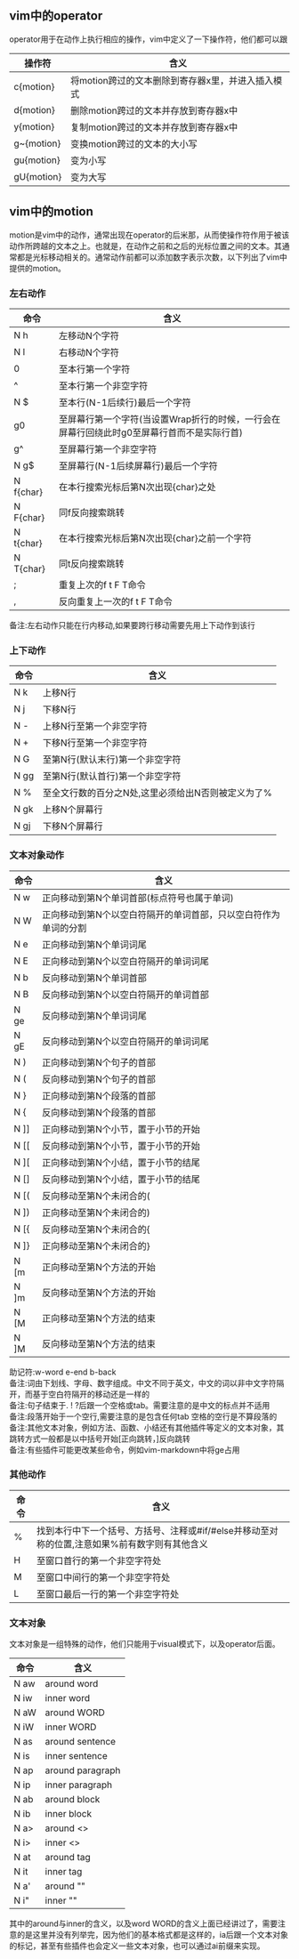 ## vim中的operator

operator用于在动作上执行相应的操作，vim中定义了一下操作符，他们都可以跟

| 操作符     | 含义                                              |
|------------|---------------------------------------------------|
| c{motion}  | 将motion跨过的文本删除到寄存器x里，并进入插入模式 |
| d{motion}  | 删除motion跨过的文本并存放到寄存器x中             |
| y{motion}  | 复制motion跨过的文本并存放到寄存器x中             |
| g~{motion} | 变换motion跨过的文本的大小写                      |
| gu{motion} | 变为小写                                          |
| gU{motion} | 变为大写                                          |

## vim中的motion
motion是vim中的动作，通常出现在operator的后米那，从而使操作符作用于被该动作所跨越的文本之上。也就是，在动作之前和之后的光标位置之间的文本。其通常都是光标移动相关的。通常动作前都可以添加数字表示次数，以下列出了vim中提供的motion。

### 左右动作

| 命令      | 含义                                                                                       |
|-----------|--------------------------------------------------------------------------------------------|
| N h       | 左移动N个字符                                                                              |
| N l       | 右移动N个字符                                                                              |
| 0         | 至本行第一个字符                                                                           |
| ^         | 至本行第一个非空字符                                                                       |
| N $       | 至本行(N-1后续行)最后一个字符                                                              |
| g0        | 至屏幕行第一个字符(当设置Wrap折行的时候，一行会在屏幕行回绕此时g0至屏幕行首而不是实际行首) |
| g^        | 至屏幕行第一个非空字符                                                                     |
| N g$      | 至屏幕行(N-1后续屏幕行)最后一个字符                                                        |
| N f{char} | 在本行搜索光标后第N次出现{char}之处                                                        |
| N F{char} | 同f反向搜索跳转                                                                            |
| N t{char} | 在本行搜索光标后第N次出现{char}之前一个字符                                                |
| N T{char} | 同t反向搜索跳转                                                                            |
| ;         | 重复上次的f t F T命令                                                                      |
| ,         | 反向重复上一次的f t F T命令                                                                |

备注:左右动作只能在行内移动,如果要跨行移动需要先用上下动作到该行



### 上下动作

| 命令 | 含义                                               |
|------|----------------------------------------------------|
| N k  | 上移N行                                            |
| N j  | 下移N行                                            |
| N -  | 上移N行至第一个非空字符                            |
| N +  | 下移N行至第一个非空字符                            |
| N G  | 至第N行(默认末行)第一个非空字符                    |
| N gg | 至第N行(默认首行)第一个非空字符                    |
| N %  | 至全文行数的百分之N处,这里必须给出N否则被定义为了% |
| N gk | 上移N个屏幕行                                      |
| N gj | 下移N个屏幕行                                      |



### 文本对象动作

| 命令  | 含义                                                            |
|-------|-----------------------------------------------------------------|
| N w   | 正向移动到第N个单词首部(标点符号也属于单词)                     |
| N W   | 正向移动到第N个以空白符隔开的单词首部，只以空白符作为单词的分割 |
| N e   | 正向移动到第N个单词词尾                                         |
| N E   | 正向移动到第N个以空白符隔开的单词词尾                           |
| N b   | 反向移动到第N个单词首部                                         |
| N B   | 反向移动到第N个以空白符隔开的单词首部                           |
| N ge  | 反向移动到第N个单词词尾                                         |
| N gE  | 反向移动到第N个以空白符隔开的单词词尾                           |
| N )   | 正向移动到第N个句子的首部                                       |
| N (   | 反向移动到第N个句子的首部                                       |
| N }   | 正向移动到第N个段落的首部                                       |
| N {   | 反向移动到第N个段落的首部                                       |
| N ]]  | 正向移动到第N个小节，置于小节的开始                             |
| N [[  | 反向移动到第N个小节，置于小节的开始                             |
| N ]\[ | 正向移动到第N个小结，置于小节的结尾                             |
| N [\] | 反向移动到第N个小结，置于小节的结尾                             |
| N [(  | 反向移动至第N个未闭合的(                                        |
| N ])  | 正向移动至第N个未闭合的)                                        |
| N [{  | 反向移动至第N个未闭合的{                                        |
| N ]}  | 正向移动至第N个未闭合的}                                        |
| N [m  | 正向移动至第N个方法的开始                                       |
| N ]m  | 反向移动至第N个方法的开始                                       |
| N [M  | 正向移动至第N个方法的结束                                       |
| N ]M  | 反向移动至第N个方法的结束                                       |

助记符:w-word e-end b-back  
备注:词由下划线、字母、数字组成。中文不同于英文，中文的词以非中文字符隔开，而基于空白符隔开的移动还是一样的  
备注:句子结束于. ! ?后跟一个空格或tab。需要注意的是中文的标点并不适用  
备注:段落开始于一个空行,需要注意的是包含任何tab 空格的空行是不算段落的  
备注:其他文本对象，例如方法、函数、小结还有其他插件等定义的文本对象，其跳转方式一般都是以中括号开始\[正向跳转，\]反向跳转  
备注:有些插件可能更改某些命令，例如vim-markdown中将ge占用

### 其他动作

| 命令 | 含义                                                                                          |
|------|-----------------------------------------------------------------------------------------------|
| %    | 找到本行中下一个括号、方括号、注释或#if/#else并移动至对称的位置,注意如果%前有数字则有其他含义 |
| H    | 至窗口首行的第一个非空字符处                                                                  |
| M    | 至窗口中间行的第一个非空字符处                                                                |
| L    | 至窗口最后一行的第一个非空字符处                                                              |

### 文本对象

文本对象是一组特殊的动作，他们只能用于visual模式下，以及operator后面。

| 命令 | 含义             |
|------|------------------|
| N aw | around word      |
| N iw | inner word       |
| N aW | around WORD      |
| N iW | inner WORD       |
| N as | around sentence  |
| N is | inner sentence   |
| N ap | around paragraph |
| N ip | inner paragraph  |
| N ab | around block     |
| N ib | inner block      |
| N a> | around \<\>      |
| N i> | inner \<\>       |
| N at | around tag       |
| N it | inner tag        |
| N a' | around ""        |
| N i" | inner ""         |

其中的around与inner的含义，以及word WORD的含义上面已经讲过了，需要注意的是这里并没有列举完，因为他们的基本格式都是这样的，ia后跟一个文本对象的标记，甚至有些插件也会定义一些文本对象，也可以通过ai前缀来实现。

